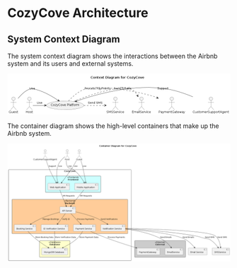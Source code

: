 # CozyCove Architecture

## System Context Diagram

The system context diagram shows the interactions between the Airbnb system and its users and external systems.

![System Context Diagram](Context.png)

The container diagram shows the high-level containers that make up the Airbnb system.

![System Context Diagram](Container.png)
